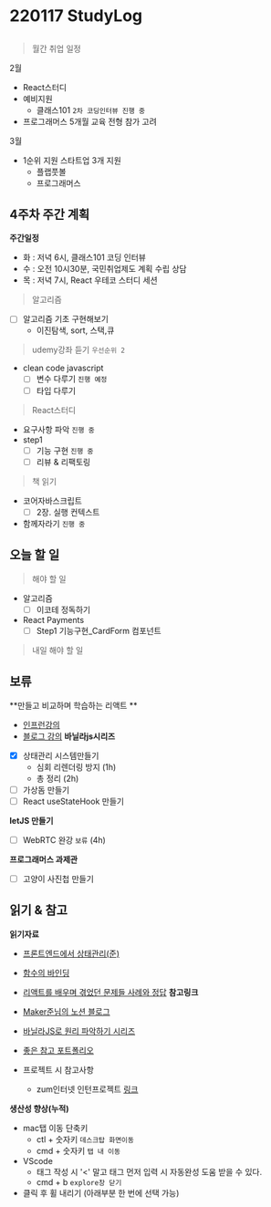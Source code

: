 # 220117 StudyLog

##

> 월간 취업 일정

2월

- React스터디
- 예비지원
  - 클래스101 `2차 코딩인터뷰 진행 중`
- 프로그래머스 5개월 교육 전형 참가 고려

3월

- 1순위 지원 스타트업 3개 지원
  - 플랩풋볼
  - 프로그래머스

## **4주차 주간 계획**

**주간일정**

- 화 : 저녁 6시, 클래스101 코딩 인터뷰
- 수 : 오전 10시30분, 국민취업제도 계획 수립 상담
- 목 : 저녁 7시, React 우테코 스터디 세션

> 알고리즘

- [ ] 알고리즘 기초 구현해보기
  - 이진탐색, sort, 스택,큐

> udemy강좌 듣기 `우선순위 2`

- clean code javascript
  - [ ] 변수 다루기 `진행 예정`
  - [ ] 타입 다루기

> React스터디

- 요구사항 파악 `진행 중`
- step1
  - [ ] 기능 구현 `진행 중`
  - [ ] 리뷰 & 리팩토링

> 책 읽기

- 코어자바스크립트
  - [ ] 2장. 실행 컨텍스트
- 함께자라기 `진행 중`

## 오늘 할 일

> 해야 할 일

- 알고리즘
  - [ ] 이코테 정독하기
- React Payments
  - [ ] Step1 기능구현\_CardForm 컴포넌트

> 내일 해야 할 일

## **보류**

**만들고 비교하며 학습하는 리액트 **

- [인프런강의](https://www.inflearn.com/course/%EB%A7%8C%EB%93%A4%EB%A9%B4%EC%84%9C-%ED%95%99%EC%8A%B5%ED%95%98%EB%8A%94-%EB%A6%AC%EC%95%A1%ED%8A%B8#curriculum)
- [블로그 강의](https://jeonghwan-kim.github.io/series/2021/04/08/lecture-react-intro.html)
  **바닐라js시리즈**

- [x] 상태관리 시스템만들기
  - 심회 리렌더링 방지 (1h)
  - 총 정리 (2h)
- [ ] 가상돔 만들기
- [ ] React useStateHook 만들기

**letJS 만들기**

- [ ] WebRTC 완강 `보류` (4h)

**프로그래머스 과제관**

- [ ] 고양이 사진첩 만들기

## 읽기 & 참고

**읽기자료**

- [프론트엔드에서 상태관리(준)](https://blog.makerjun.com/bebaa351-86b0-44a1-8a55-d3e239d3c238)
- [함수의 바인딩](https://ko.javascript.info/bind)
- [리액트를 배우며 겪었던 문제들 사례와 정답](React-questions)
  **참고링크**

- [Maker준님의 노션 블로그](https://blog.makerjun.com/)
- [바닐라JS로 원리 파악하기 시리즈](https://junilhwang.github.io/TIL/Javascript/Design/Vanilla-JS-Component/#_1-%E1%84%87%E1%85%AE%E1%86%AF%E1%84%91%E1%85%A7%E1%86%AB%E1%84%92%E1%85%A1%E1%86%B7%E1%84%8B%E1%85%B3%E1%86%AF-%E1%84%80%E1%85%A1%E1%86%B7%E1%84%8C%E1%85%B5%E1%84%92%E1%85%A1%E1%84%80%E1%85%B5)
- [좋은 참고 포트폴리오](https://tulip-primula-da4.notion.site/f2febd84e3be40f5a00374807ad7eba2)
- 프로젝트 시 참고사항
  - zum인터넷 인턴프로젝트 [링크](https://zuminternet.github.io/zum-front-investing-clone/)

**생산성 향상(누적)**

- mac탭 이동 단축키
  - ctl + 숫자키 `데스크탑 화면이동`
  - cmd + 숫자키 `탭 내 이동`
- VScode
  - 태그 작성 시 '<' 말고 태그 먼저 입력 시 자동완성 도움 받을 수 있다.
  - cmd + b `explore창 닫기`
- 클릭 후 휠 내리기 (아래부분 한 번에 선택 가능)
